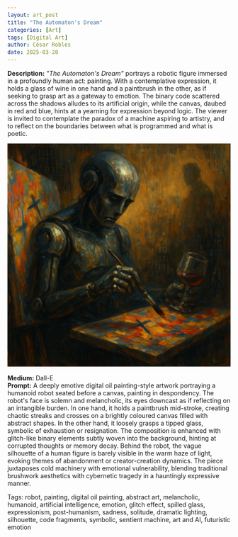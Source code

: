 ```yaml
---
layout: art_post
title: "The Automaton's Dream"
categories: [Art]
tags: [Digital Art]
author: César Robles
date: 2025-03-28
---
```

**Description:** *"The Automaton's Dream"* portrays a robotic figure immersed in a profoundly human act: painting. With a contemplative expression, it holds a glass of wine in one hand and a paintbrush in the other, as if seeking to grasp art as a gateway to emotion. The binary code scattered across the shadows alludes to its artificial origin, while the canvas, daubed in red and blue, hints at a yearning for expression beyond logic. The viewer is invited to contemplate the paradox of a machine aspiring to artistry, and to reflect on the boundaries between what is programmed and what is poetic.

![The Automaton's Dream](/imag/digital_art/the_automatons_dream.png)

**Medium:** Dall-E\
**Prompt:** A deeply emotive digital oil painting-style artwork portraying a humanoid robot seated before a canvas, painting in despondency. The robot's face is solemn and melancholic, its eyes downcast as if reflecting on an intangible burden. In one hand, it holds a paintbrush mid-stroke, creating chaotic streaks and crosses on a brightly coloured canvas filled with abstract shapes. In the other hand, it loosely grasps a tipped glass, symbolic of exhaustion or resignation. The composition is enhanced with glitch-like binary elements subtly woven into the background, hinting at corrupted thoughts or memory decay. Behind the robot, the vague silhouette of a human figure is barely visible in the warm haze of light, evoking themes of abandonment or creator-creation dynamics. The piece juxtaposes cold machinery with emotional vulnerability, blending traditional brushwork aesthetics with cybernetic tragedy in a hauntingly expressive manner.

Tags: robot, painting, digital oil painting, abstract art, melancholic, humanoid, artificial intelligence, emotion, glitch effect, spilled glass, expressionism, post-humanism, sadness, solitude, dramatic lighting, silhouette, code fragments, symbolic, sentient machine, art and AI, futuristic emotion